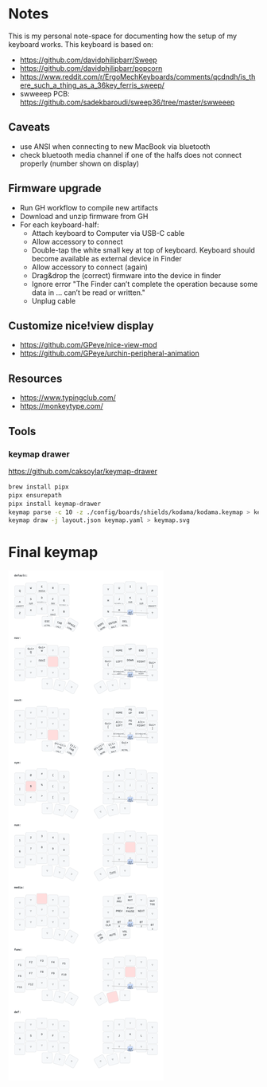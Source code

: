 # Notes

This is my personal note-space for documenting how the setup of my keyboard works.
This keyboard is based on:

- https://github.com/davidphilipbarr/Sweep
- https://github.com/davidphilipbarr/popcorn
- https://www.reddit.com/r/ErgoMechKeyboards/comments/qcdndh/is_there_such_a_thing_as_a_36key_ferris_sweep/
- swweeep PCB: https://github.com/sadekbaroudi/sweep36/tree/master/swweeep

## Caveats

- use ANSI when connecting to new MacBook via bluetooth
- check bluetooth media channel if one of the halfs does not connect properly (number shown on display)

## Firmware upgrade

- Run GH workflow to compile new artifacts
- Download and unzip firmware from GH
- For each keyboard-half:
  - Attach keyboard to Computer via USB-C cable
  - Allow accessory to connect
  - Double-tap the white small key at top of keyboard. Keyboard should become available as external device in Finder
  - Allow accessory to connect (again)
  - Drag&drop the (correct) firmware into the device in finder
  - Ignore error "The Finder can’t complete the operation because some data in ... can’t be read or written."
  - Unplug cable

## Customize nice!view display

- https://github.com/GPeye/nice-view-mod
- https://github.com/GPeye/urchin-peripheral-animation

## Resources

- https://www.typingclub.com/
- https://monkeytype.com/

## Tools

### keymap drawer

https://github.com/caksoylar/keymap-drawer

```zsh
brew install pipx
pipx ensurepath
pipx install keymap-drawer
keymap parse -c 10 -z ./config/boards/shields/kodama/kodama.keymap > keymap.yaml
keymap draw -j layout.json keymap.yaml > keymap.svg
```

# Final keymap

![./keymap.svg](./keymap.svg)
